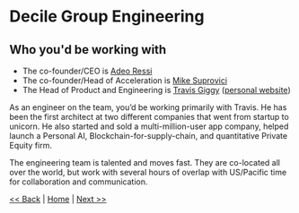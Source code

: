 # Decile Group Engineering
## Who you'd be working with

- The co-founder/CEO is [Adeo Ressi](https://www.linkedin.com/in/adeoressi/)
- The co-founder/Head of Acceleration is [Mike Suprovici](https://www.linkedin.com/in/mikesuprovici/)
- The Head of Product and Engineering is [Travis Giggy](https://www.linkedin.com/in/travisgiggy/) ([personal website](https://travis.giggy.com/))

As an engineer on the team, you’d be working primarily with Travis. He has been the first architect at two different companies that went from startup to unicorn. He also started and sold a multi-million-user app company, helped launch a Personal AI, Blockchain-for-supply-chain, and quantitative Private Equity firm.

The engineering team is talented and moves fast. They are co-located all over the world, but work with several hours of overlap with US/Pacific time for collaboration and communication.

[<< Back](impact-and-mission.md)  |  [Home](README.md)  |  [Next >>](engineering-principles.md)
